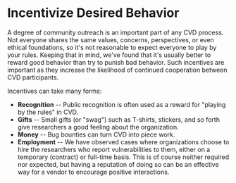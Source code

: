 # Incentivize Desired Behavior 

A degree of community outreach is an important part of any CVD process.
Not everyone shares the same values, concerns, perspectives, or even
ethical foundations, so it's not reasonable to expect everyone to play
by your rules. Keeping that in mind, we've found that it's usually
better to reward good behavior than try to punish bad behavior. Such
incentives are important as they increase the likelihood of continued
cooperation between CVD participants.

Incentives can take many forms:

-   **Recognition** -- Public recognition is often used as a reward for
    "playing by the rules" in CVD.
-   **Gifts** -- Small gifts (or "swag") such as T-shirts, stickers,
    and so forth give researchers a good feeling about the organization.
-   **Money** -- Bug bounties can turn CVD into piece work.
-   **Employment** -- We have observed cases where organizations choose
    to hire the researchers who report vulnerabilities to them, either
    on a temporary (contract) or full-time basis. This is of course
    neither required nor expected, but having a reputation of doing so
    can be an effective way for a vendor to encourage positive
    interactions.
    


